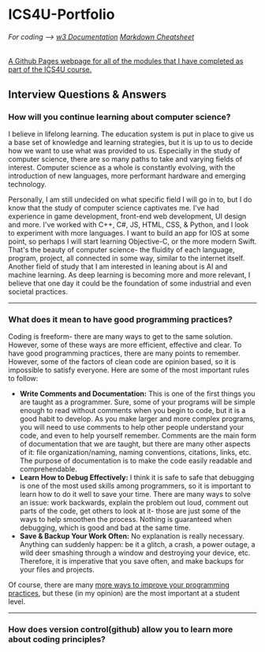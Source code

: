 # ICS4U-Portfolio

###### For coding --> [w3 Documentation](https://www.w3schools.com/w3css/w3css_references.asp)      [Markdown Cheatsheet](https://github.com/adam-p/markdown-here/wiki/Markdown-Cheatsheet)

[A Github Pages webpage for all of the modules that I have completed as part of the ICS4U course.](https://noahdorego.github.io/ICS4U-Portfolio/)

## Interview Questions & Answers

### How will you continue learning about computer science?
I believe in lifelong learning. The education system is put in place to give us a base set of knowledge and learning strategies, but it is up to us to decide how we want to use what was provided to us. Especially in the study of computer science, there are so many paths to take and varying fields of interest. Computer science as a whole is constantly evolving, with the introduction of new languages, more performant hardware and emerging technology.

Personally, I am still undecided on what specific field I will go in to, but I do know that the study of computer science captivates me. I've had experience in game development, front-end web development, UI design and more. I've worked with C++, C#, JS, HTML, CSS, & Python, and I look to experiment with more languages. I want to build an app for IOS at some point, so perhaps I will start learning Objective-C, or the more modern Swift. That's the beauty of computer science- the fluidity of each language, program, project, all connected in some way, similar to the internet itself. Another field of study that I am interested in leaning about is AI and machine learning. As deep learning is becoming more and more relevant, I believe that one day it could be the foundation of some industrial and even societal practices.
___
### What does it mean to have good programming practices?
Coding is freeform- there are many ways to get to the same solution. However, some of these ways are more efficient, effective and clear. To have good programming practices, there are many points to remember. However, some of the factors of clean code are opinion based, so it is impossible to satisfy everyone. Here are some of the most important rules to follow:
* __Write Comments and Documentation:__ This is one of the first things you are taught as a programmer. Sure, some of your programs will be simple enough to read without comments when you begin to code, but it is a good habit to develop. As you make larger and more complex programs, you will need to use comments to help other people understand your code, and even to help yourself remember. Comments are the main form of documentation that we are taught, but there are many other aspects of it: file organization/naming, naming conventions, citations, links, etc. The purpose of documentation is to make the code easily readable and comprehendable.
* __Learn How to Debug Effectively:__ I think it is safe to safe that debugging is one of the most used skills among programmers, so it is important to learn how to do it well to save your time. There are many ways to solve an issue: work backwards, explain the problem out loud, comment out parts of the code, get others to look at it- those are just some of the ways to help smoothen the process. Nothing is guaranteed when debugging, which is good and bad at the same time.
* __Save & Backup Your Work Often:__ No explanation is really necessary. Anything can suddenly happen: be it a glitch, a crash, a power outage, a wild deer smashing through a window and destroying your device, etc. Therefore, it is imperative that you save often, and make backups for your files and projects. 

Of course, there are many [more ways to improve your programming practices](https://www.aversan.com/coding-standards-and-best-practices-2/), but these (in my opinion) are the most important at a student level. 
___
### How does version control(github) allow you to learn more about coding principles?
